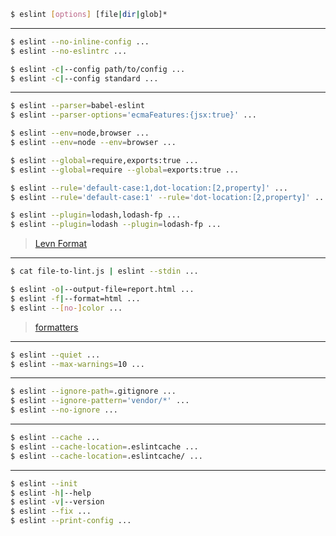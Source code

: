 ```sh
$ eslint [options] [file|dir|glob]*
```

---

```sh
$ eslint --no-inline-config ...
$ eslint --no-eslintrc ...
```

```sh
$ eslint -c|--config path/to/config ...
$ eslint -c|--config standard ...
```

---

```sh
$ eslint --parser=babel-eslint
$ eslint --parser-options='ecmaFeatures:{jsx:true}' ...
```

```sh
$ eslint --env=node,browser ...
$ eslint --env=node --env=browser ...
```

```sh
$ eslint --global=require,exports:true ...
$ eslint --global=require --global=exports:true ...
```

```sh
$ eslint --rule='default-case:1,dot-location:[2,property]' ...
$ eslint --rule='default-case:1' --rule='dot-location:[2,property]' ...
```

```sh
$ eslint --plugin=lodash,lodash-fp ...
$ eslint --plugin=lodash --plugin=lodash-fp ...
```

> [Levn Format](https://github.com/gkz/levn#levn-format)

---

```sh
$ cat file-to-lint.js | eslint --stdin ...
```

```sh
$ eslint -o|--output-file=report.html ...
$ eslint -f|--format=html ...
$ eslint --[no-]color ...
```

> [formatters](http://eslint.org/docs/user-guide/formatters/)

---

```sh
$ eslint --quiet ...
$ eslint --max-warnings=10 ...
```

---

```sh
$ eslint --ignore-path=.gitignore ...
$ eslint --ignore-pattern='vendor/*' ...
$ eslint --no-ignore ...
```

---

```sh
$ eslint --cache ...
$ eslint --cache-location=.eslintcache ...
$ eslint --cache-location=.eslintcache/ ...
```

---

```sh
$ eslint --init
$ eslint -h|--help
$ eslint -v|--version
$ eslint --fix ...
$ eslint --print-config ...
```
